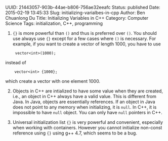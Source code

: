UUID: 21443057-903b-44ae-b806-756ae32eeafc
Status: published
Date: 2015-02-19 13:45:33
Slug: initializing-varialbes-in-cpp
Author: Ben Chuanlong Du
Title: Initializing Variables in C++
Category: Computer Science
Tags: initialization, C++, programming


1. `{}` is more powerful than `()` and thus is preferred over `()`. 
You should use always use `{}` except for a few cases where `()` is necessary.
For example, 
if you want to create a vector of length 1000, 
you have to use 

        vector<int>(1000);

instead of 

        vector<int> {1000};

which create a vector with one element 1000.

2. Objects in C++ are intialized to have some value when they are created,
i.e., an object in C++ always have a valid value. 
This is different from Java. 
In Java, objects are essentially references. 
If an object in Java does not point to any memory when initializing, 
it is `null`. 
In C++, 
it is impossible to have `null` object. 
You can only have `null` pointers in C++.

3. Universal initialization list `{}` is very powerful and convenient,
especially when working with containers. 
However you cannot initialize non-const reference using `{}`
using g++ 4.7, 
which seems to be a bug. 
